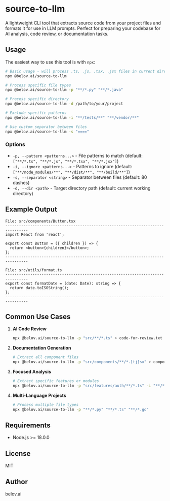 # source-to-llm

A lightweight CLI tool that extracts source code from your project files and formats it for use in LLM prompts. Perfect for preparing your codebase for AI analysis, code review, or documentation tasks.

## Usage

The easiest way to use this tool is with `npx`:

```bash
# Basic usage - will process .ts, .js, .tsx, .jsx files in current directory
npx @belov.ai/source-to-llm

# Process specific file types
npx @belov.ai/source-to-llm -p "**/*.py" "**/*.java"

# Process specific directory
npx @belov.ai/source-to-llm -d /path/to/your/project

# Exclude specific patterns
npx @belov.ai/source-to-llm -i "**/tests/**" "**/vendor/**"

# Use custom separator between files
npx @belov.ai/source-to-llm -s "===="
```

### Options

- `-p, --pattern <patterns...>` - File patterns to match (default: `["**/*.ts", "**/*.js", "**/*.tsx", "**/*.jsx"]`)
- `-i, --ignore <patterns...>` - Patterns to ignore (default: `["**/node_modules/**", "**/dist/**", "**/build/**"]`)
- `-s, --separator <string>` - Separator between files (default: 80 dashes)
- `-d, --dir <path>` - Target directory path (default: current working directory)

## Example Output

```
File: src/components/Button.tsx
--------------------------------------------------------------------------------
import React from 'react';

export const Button = ({ children }) => {
  return <button>{children}</button>;
};
--------------------------------------------------------------------------------

File: src/utils/format.ts
--------------------------------------------------------------------------------
export const formatDate = (date: Date): string => {
  return date.toISOString();
};
--------------------------------------------------------------------------------
```

## Common Use Cases

1. **AI Code Review**
   ```bash
   npx @belov.ai/source-to-llm -p "src/**/*.ts" > code-for-review.txt
   ```

2. **Documentation Generation**
   ```bash
   # Extract all component files
   npx @belov.ai/source-to-llm -p "src/components/**/*.[tj]sx" > components.txt
   ```

3. **Focused Analysis**
   ```bash
   # Extract specific features or modules
   npx @belov.ai/source-to-llm -p "src/features/auth/**/*.ts" -i "**/*.test.ts"
   ```

4. **Multi-Language Projects**
   ```bash
   # Process multiple file types
   npx @belov.ai/source-to-llm -p "**/*.py" "**/*.ts" "**/*.go"
   ```

## Requirements

- Node.js >= 18.0.0

## License

MIT

## Author

belov.ai
